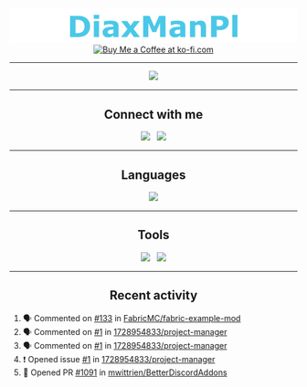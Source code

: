 <div align="center">
<img src="static/baner.png">
<a href="https://ko-fi.com/diaxmanpl" target="_blank"><img height="36" style="border:0px;height:50px;" src="https://cdn.ko-fi.com/cdn/kofi1.png?v=3" border="0" alt="Buy Me a Coffee at ko-fi.com" /></a>

---

<img src="https://github-readme-stats.vercel.app/api?username=DiaxManPl&title_color=4ac8e8&bg_color=2d2a2e&text_color=fff&hide_border=true">

---


## Connect with me
<a href="https://diaxmanpl.tk/dc" target="_blank"><img src="https://img.shields.io/badge/Discord-7289DA?style=for-the-badge&logo=discord&logoColor=white"></a>
&nbsp;
<a href="https://diaxmanpl.tk/email" target="_blank"><img src="https://img.shields.io/badge/Email-D14836?style=for-the-badge&logo=gmail&logoColor=white"></a>

---

## Languages
<img src="https://github-readme-stats.vercel.app/api/top-langs/?username=DiaxManPl&title_color=4ac8e8&bg_color=2d2a2e&text_color=fff&hide_border=true">

---

## Tools
<a href="https://code.visualstudio.com" target="_blank"><img src="https://img.shields.io/badge/Visual_Studio_Code-0078D4?style=for-the-badge&logo=visual%20studio%20code&logoColor=white"></a>
&nbsp;
<a href="https://microsoft.com/en-us/p/windows-terminal"><img src="https://img.shields.io/badge/Windows_Terminal-4D4D4D?style=for-the-badge&logo=windows%20terminal&logoColor=white"></a>

---

## Recent activity
</div>

<!--START_SECTION:activity-->
1. 🗣 Commented on [#133](https://github.com/FabricMC/fabric-example-mod/issues/133) in [FabricMC/fabric-example-mod](https://github.com/FabricMC/fabric-example-mod)
2. 🗣 Commented on [#1](https://github.com/1728954833/project-manager/issues/1) in [1728954833/project-manager](https://github.com/1728954833/project-manager)
3. 🗣 Commented on [#1](https://github.com/1728954833/project-manager/issues/1) in [1728954833/project-manager](https://github.com/1728954833/project-manager)
4. ❗️ Opened issue [#1](https://github.com/1728954833/project-manager/issues/1) in [1728954833/project-manager](https://github.com/1728954833/project-manager)
5. 💪 Opened PR [#1091](https://github.com/mwittrien/BetterDiscordAddons/pull/1091) in [mwittrien/BetterDiscordAddons](https://github.com/mwittrien/BetterDiscordAddons)
<!--END_SECTION:activity-->





